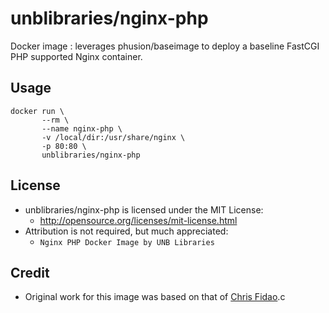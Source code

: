 # unblibraries/nginx-php
Docker image : leverages phusion/baseimage to deploy a baseline FastCGI PHP supported Nginx container.

## Usage
```
docker run \
       --rm \
       --name nginx-php \
       -v /local/dir:/usr/share/nginx \
       -p 80:80 \
       unblibraries/nginx-php
```

## License
- unblibraries/nginx-php is licensed under the MIT License:
  - http://opensource.org/licenses/mit-license.html
- Attribution is not required, but much appreciated:
  - `Nginx PHP Docker Image by UNB Libraries`

## Credit
- Original work for this image was based on that of [Chris Fidao](https://github.com/fideloper/docker-nginx-php).c
